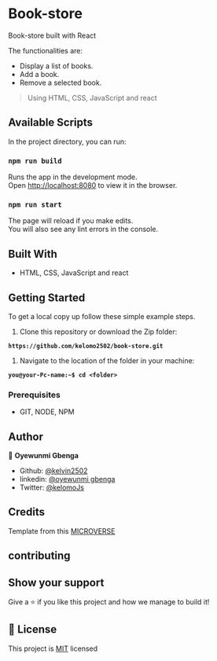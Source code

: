 # Book-store
Book-store  built with React 

The functionalities are:
- Display a list of books.
- Add a book.
- Remove a selected book.

> Using HTML, CSS, JavaScript and react



## Available Scripts

In the project directory, you can run:

### `npm run build`

Runs the app in the development mode.\
Open [http://localhost:8080](http://localhost:8080) to view it in the browser.

### `npm run start`

The page will reload if you make edits.\
You will also see any lint errors in the console.

## Built With

- HTML, CSS, JavaScript and react

## Getting Started

To get a local copy up follow these simple example steps.

1. Clone this repository or download the Zip folder:

**``https://github.com/kelomo2502/book-store.git``**

1. Navigate to the location of the folder in your machine:

**``you@your-Pc-name:~$ cd <folder>``**

### Prerequisites

- GIT, NODE, NPM

## Author

👤 **Oyewunmi Gbenga**

- Github: [@kelvin2502](https://github.com/kelvin2502)
- linkedin: [@oyewunmi gbenga](https://www.linkedin.com/in/oyewunmi-gbenga-24316949/)
- Twitter: [@kelomoJs](https://twitter.com/kelomoJs)

## Credits

Template from this [MICROVERSE](https://www.microverse.org/)

##  contributing

## Show your support

Give a ⭐️ if you like this project and how we manage to build it!

## 📝 License


This project is [MIT](./MIT.md) licensed
